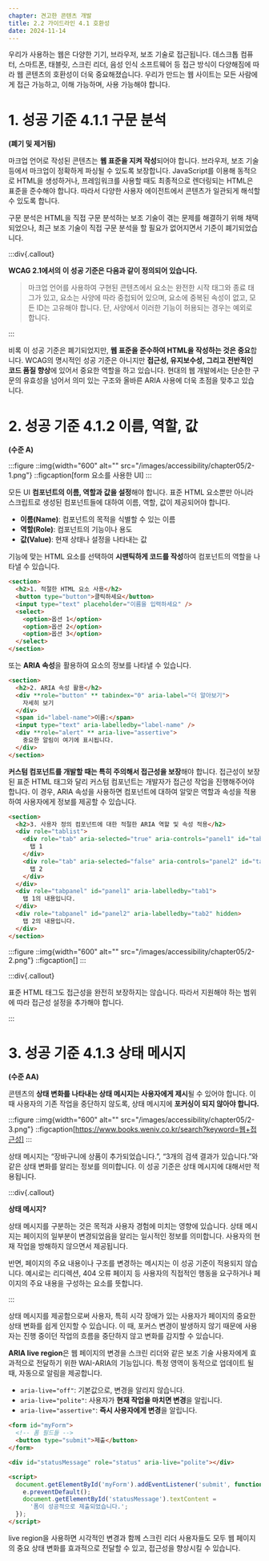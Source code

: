 ```yaml
---
chapter: 견고한 콘텐츠 개발
title: 2.2 가이드라인 4.1 호환성
date: 2024-11-14
---
```


우리가 사용하는 웹은 다양한 기기, 브라우저, 보조 기술로 접근됩니다. 데스크톱 컴퓨터, 스마트폰, 태블릿, 스크린 리더, 음성 인식 소프트웨어 등 접근 방식이 다양해짐에 따라 웹 콘텐츠의 호환성이 더욱 중요해졌습니다. 우리가 만드는 웹 사이트는 모든 사람에게 접근 가능하고, 이해 가능하며, 사용 가능해야 합니다.

# 1. 성공 기준 4.1.1 구문 분석

**(폐기 및 제거됨)**

마크업 언어로 작성된 콘텐츠는 **웹 표준을 지켜 작성**되어야 합니다. 브라우저, 보조 기술 등에서 마크업이 정확하게 파싱될 수 있도록 보장합니다. JavaScript를 이용해 동적으로 HTML을 생성하거나, 프레임워크를 사용할 때도 최종적으로 렌더링되는 HTML은 표준을 준수해야 합니다. 따라서 다양한 사용자 에이전트에서 콘텐츠가 일관되게 해석할 수 있도록 합니다.

구문 분석은 HTML을 직접 구문 분석하는 보조 기술이 겪는 문제를 해결하기 위해 채택되었으나, 최근 보조 기술이 직접 구문 분석을 할 필요가 없어지면서 기준이 폐기되었습니다.

:::div{.callout}

**WCAG 2.1에서의 이 성공 기준은 다음과 같이 정의되어 있습니다.**

> 마크업 언어를 사용하여 구현된 콘텐츠에서 요소는 완전한 시작 태그와 종료 태그가 있고, 요소는 사양에 따라 중첩되어 있으며, 요소에 중복된 속성이 없고, 모든 ID는 고유해야 합니다. 단, 사양에서 이러한 기능이 허용되는 경우는 예외로 합니다.

:::

비록 이 성공 기준은 폐기되었지만, **웹 표준을 준수하여 HTML을 작성하는 것은 중요**합니다. WCAG의 명시적인 성공 기준은 아니지만 **접근성, 유지보수성, 그리고 전반적인 코드 품질 향상**에 있어서 중요한 역할을 하고 있습니다. 현대의 웹 개발에서는 단순한 구문의 유효성을 넘어서 의미 있는 구조와 올바른 ARIA 사용에 더욱 초점을 맞추고 있습니다.

# 2. 성공 기준 4.1.2 이름, 역할, 값

**(수준 A)**

:::figure
::img{width="600" alt="" src="/images/accessibility/chapter05/2-1.png"}
::figcaption[form 요소를 사용한 UI]
:::

모든 UI **컴포넌트의 이름, 역할과 값을 설정**해야 합니다. 표준 HTML 요소뿐만 아니라 스크립트로 생성된 컴포넌트들에 대하여 이름, 역할, 값이 제공되어야 합니다.

- **이름(Name)**: 컴포넌트의 목적을 식별할 수 있는 이름
- **역할(Role)**: 컴포넌트의 기능이나 용도
- **값(Value)**: 현재 상태나 설정을 나타내는 값

기능에 맞는 HTML 요소를 선택하여 **시맨틱하게 코드를 작성**하여 컴포넌트의 역할을 나타낼 수 있습니다.

```html
<section>
  <h2>1. 적절한 HTML 요소 사용</h2>
  <button type="button">클릭하세요</button>
  <input type="text" placeholder="이름을 입력하세요" />
  <select>
    <option>옵션 1</option>
    <option>옵션 2</option>
    <option>옵션 3</option>
  </select>
</section>
```

또는 **ARIA 속성**을 활용하여 요소의 정보를 나타낼 수 있습니다.

```html
<section>
  <h2>2. ARIA 속성 활용</h2>
  <div **role="button" ** tabindex="0" aria-label="더 알아보기">
    자세히 보기
  </div>
  <span id="label-name">이름:</span>
  <input type="text" aria-labelledby="label-name" />
  <div **role="alert" ** aria-live="assertive">
    중요한 알림이 여기에 표시됩니다.
  </div>
</section>
```

**커스텀 컴포넌트를 개발할 때는 특히 주의해서 접근성을 보장**해야 합니다. 접근성이 보장된 표준 HTML 태그와 달리 커스텀 컴포넌트는 개발자가 접근성 작업을 진행해주어야 합니다. 이 경우, ARIA 속성을 사용하면 컴포넌트에 대하여 알맞은 역할과 속성을 적용하여 사용자에게 정보를 제공할 수 있습니다.

```html
<section>
  <h2>3. 사용자 정의 컴포넌트에 대한 적절한 ARIA 역할 및 속성 적용</h2>
  <div role="tablist">
    <div role="tab" aria-selected="true" aria-controls="panel1" id="tab1">
      탭 1
    </div>
    <div role="tab" aria-selected="false" aria-controls="panel2" id="tab2">
      탭 2
    </div>
  </div>
  <div role="tabpanel" id="panel1" aria-labelledby="tab1">
    탭 1의 내용입니다.
  </div>
  <div role="tabpanel" id="panel2" aria-labelledby="tab2" hidden>
    탭 2의 내용입니다.
  </div>
</section>
```

:::figure
::img{width="600" alt="" src="/images/accessibility/chapter05/2-2.png"}
::figcaption[]
:::

:::div{.callout}

표준 HTML 태그도 접근성을 완전히 보장하지는 않습니다. 따라서 지원해야 하는 범위에 따라 접근성 설정을 추가해야 합니다.

:::

# 3. 성공 기준 4.1.3 상태 메시지

**(수준 AA)**

콘텐츠의 **상태 변화를 나타내는 상태 메시지는 사용자에게 제시**될 수 있어야 합니다. 이 때 사용자의 기존 작업을 중단하지 않도록, 상태 메시지에 **포커싱이 되지 않아야 합니다.**

:::figure
::img{width="600" alt="" src="/images/accessibility/chapter05/2-3.png"}
::figcaption[https://www.books.weniv.co.kr/search?keyword=웹+접근성]
:::

상태 메시지는 “장바구니에 상품이 추가되었습니다.”, “3개의 검색 결과가 있습니다.”와 같은 상태 변화를 알리는 정보를 의미합니다. 이 성공 기준은 상태 메시지에 대해서만 적용됩니다.

:::div{.callout}

**상태 메시지?**

상태 메시지를 구분하는 것은 목적과 사용자 경험에 미치는 영향에 있습니다. 상태 메시지는 페이지의 일부분이 변경되었음을 알리는 일시적인 정보를 의미합니다. 사용자의 현재 작업을 방해하지 않으면서 제공됩니다.

반면, 페이지의 주요 내용이나 구조를 변경하는 메시지는 이 성공 기준이 적용되지 않습니다. 예시로는 리디렉션, 404 오류 페이지 등 사용자의 직접적인 행동을 요구하거나 페이지의 주요 내용을 구성하는 요소를 뜻합니다.

:::

상태 메시지를 제공함으로써 사용자, 특히 시각 장애가 있는 사용자가 페이지의 중요한 상태 변화를 쉽게 인지할 수 있습니다. 이 때, 포커스 변경이 발생하지 않기 때문에 사용자는 진행 중이던 작업의 흐름을 중단하지 않고 변화를 감지할 수 있습니다.

**ARIA live region**은 웹 페이지의 변경을 스크린 리더와 같은 보조 기술 사용자에게 효과적으로 전달하기 위한 WAI-ARIA의 기능입니다. 특정 영역이 동적으로 업데이트 될 때, 자동으로 알림을 제공합니다.

- `aria-live="off"`: 기본값으로, 변경을 알리지 않습니다.
- `aria-live="polite"`: 사용자가 **현재 작업을 마치면 변경**을 알립니다.
- `aria-live="assertive"`: **즉시 사용자에게 변경**을 알립니다.

```html
<form id="myForm">
  <!-- 폼 필드들 -->
  <button type="submit">제출</button>
</form>

<div id="statusMessage" role="status" aria-live="polite"></div>

<script>
  document.getElementById('myForm').addEventListener('submit', function (e) {
    e.preventDefault();
    document.getElementById('statusMessage').textContent =
      '폼이 성공적으로 제출되었습니다.';
  });
</script>
```

live region을 사용하면 시각적인 변경과 함께 스크린 리더 사용자들도 모두 웹 페이지의 중요 상태 변화를 효과적으로 전달할 수 있고, 접근성을 향상시킬 수 있습니다.
